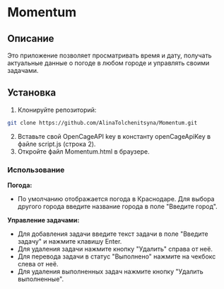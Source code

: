 # Momentum

## Описание
Это приложение позволяет просматривать время и дату, получать актуальные данные о погоде в любом городе и управлять своими задачами.

## Установка
1. Клонируйте репозиторий:
```bash
git clone https://github.com/AlinaTolchenitsyna/Momentum.git
```
2. Вставьте свой OpenCageAPI key в константу openCageApiKey в файле script.js (строка 2).
3. Откройте файл Momentum.html в браузере.

### Использование
**Погода:**
- По умолчанию отображается погода в Краснодаре. Для выбора другого города введите название города в поле "Введите город".

**Управление задачами:**
- Для добавления задачи введите текст задачи в поле "Введите задачу" и нажмите клавишу Enter.
- Для удаления задачи нажмите кнопку "Удалить" справа от неё.
- Для перевода задачи в статус "Выполнено" нажмите на чекбокс слева от неё.
- Для удаления выполненных задач нажмите кнопку "Удалить выполненные".
